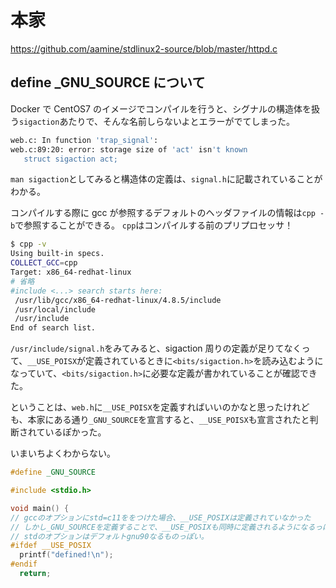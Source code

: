 # 本家

https://github.com/aamine/stdlinux2-source/blob/master/httpd.c

## define \_GNU_SOURCE について

Docker で CentOS7 のイメージでコンパイルを行うと、シグナルの構造体を扱う`sigaction`あたりで、そんな名前しらないよとエラーがでてしまった。

```sh
web.c: In function 'trap_signal':
web.c:89:20: error: storage size of 'act' isn't known
   struct sigaction act;
```

`man sigaction`としてみると構造体の定義は、`signal.h`に記載されていることがわかる。

コンパイルする際に gcc が参照するデフォルトのヘッダファイルの情報は`cpp -b`で参照することができる。
`cpp`はコンパイルする前のプリプロセッサ！

```sh
$ cpp -v
Using built-in specs.
COLLECT_GCC=cpp
Target: x86_64-redhat-linux
# 省略
#include <...> search starts here:
 /usr/lib/gcc/x86_64-redhat-linux/4.8.5/include
 /usr/local/include
 /usr/include
End of search list.
```

`/usr/include/signal.h`をみてみると、sigaction 周りの定義が足りてなくって、`__USE_POISX`が定義されているときに`<bits/sigaction.h>`を読み込むようになっていて、`<bits/sigaction.h>`に必要な定義が書かれていることが確認できた。

ということは、`web.h`に`__USE_POISX`を定義すればいいのかなと思ったけれども、本家にある通り`_GNU_SOURCE`を宣言すると、`__USE_POISX`も宣言されたと判断されているぽかった。

いまいちよくわからない。

```c
#define _GNU_SOURCE

#include <stdio.h>

void main() {
// gccのオプションにstd=c11ををつけた場合、__USE_POSIXは定義されていなかった
// しかし_GNU_SOURCEを定義することで、__USE_POSIXも同時に定義されるようになるっぽい
// stdのオプションはデフォルトgnu90なるものっぽい。
#ifdef __USE_POSIX
  printf("defined!\n");
#endif
  return;

```
